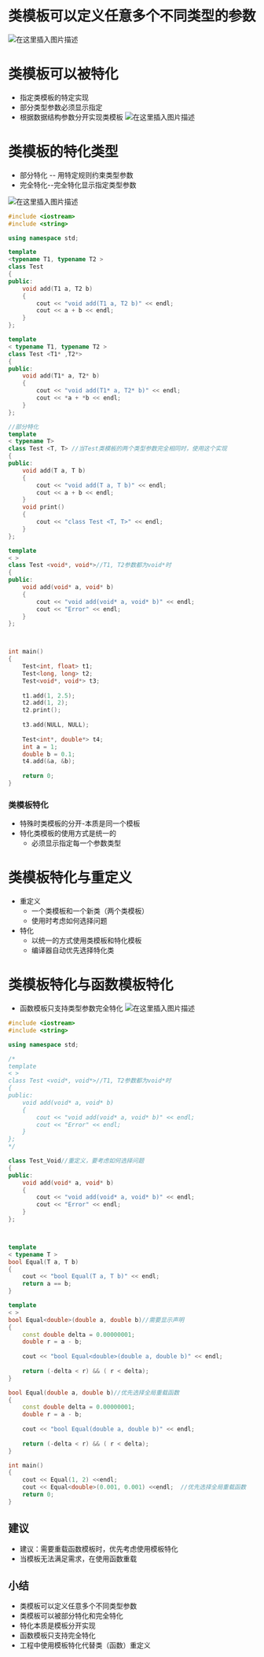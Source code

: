 # 类模板可以定义任意多个不同类型的参数
![在这里插入图片描述](https://img-blog.csdnimg.cn/20200628142923648.png?x-oss-process=image/watermark,type_ZmFuZ3poZW5naGVpdGk,shadow_10,text_aHR0cHM6Ly9ibG9nLmNzZG4ubmV0L3dlaXhpbl80MjE3Mzk0OA==,size_16,color_FFFFFF,t_70)
# 类模板可以被特化
- 指定类模板的特定实现
- 部分类型参数必须显示指定
- 根据数据结构参数分开实现类模板
![在这里插入图片描述](https://img-blog.csdnimg.cn/20200628143144314.png?x-oss-process=image/watermark,type_ZmFuZ3poZW5naGVpdGk,shadow_10,text_aHR0cHM6Ly9ibG9nLmNzZG4ubmV0L3dlaXhpbl80MjE3Mzk0OA==,size_16,color_FFFFFF,t_70)

# 类模板的特化类型
- 部分特化 -- 用特定规则约束类型参数
- 完全特化--完全特化显示指定类型参数

![在这里插入图片描述](https://img-blog.csdnimg.cn/20200628143355285.png?x-oss-process=image/watermark,type_ZmFuZ3poZW5naGVpdGk,shadow_10,text_aHR0cHM6Ly9ibG9nLmNzZG4ubmV0L3dlaXhpbl80MjE3Mzk0OA==,size_16,color_FFFFFF,t_70)

```cpp
#include <iostream>
#include <string>

using namespace std;

template
<typename T1, typename T2 >
class Test
{
public:
	void add(T1 a, T2 b)
	{
		cout << "void add(T1 a, T2 b)" << endl;
		cout << a + b << endl;
	}
};

template
< typename T1, typename T2 >
class Test <T1* ,T2*>
{
public:
	void add(T1* a, T2* b)
	{
		cout << "void add(T1* a, T2* b)" << endl;
		cout << *a + *b << endl;
	}	
};

//部分特化
template
< typename T>
class Test <T, T> //当Test类模板的两个类型参数完全相同时，使用这个实现
{
public:
	void add(T a, T b)
	{
		cout << "void add(T a, T b)" << endl;
		cout << a + b << endl;
	}
	void print()
	{
		cout << "class Test <T, T>" << endl;
	}
};

template
< >
class Test <void*, void*>//T1, T2参数都为void*时
{
public:
	void add(void* a, void* b)
	{
		cout << "void add(void* a, void* b)" << endl;
		cout << "Error" << endl;
	}	
};



int main()
{  
    Test<int, float> t1;
    Test<long, long> t2;
    Test<void*, void*> t3;
	
	t1.add(1, 2.5);
	t2.add(1, 2);
	t2.print();
	
	t3.add(NULL, NULL);
    
	Test<int*, double*> t4;
	int a = 1;
	double b = 0.1;
	t4.add(&a, &b);
	
    return 0;
}


```


### 类模板特化
- 特殊时类模板的分开-本质是同一个模板
- 特化类模板的使用方式是统一的
	- 必须显示指定每一个参数类型

# 类模板特化与重定义
- 重定义
	- 一个类模板和一个新类（两个类模板）
	- 使用时考虑如何选择问题
- 特化
	-  以统一的方式使用类模板和特化模板
	- 编译器自动优先选择特化类

# 类模板特化与函数模板特化
- 函数模板只支持类型参数完全特化
![在这里插入图片描述](https://img-blog.csdnimg.cn/20200628150045217.png?x-oss-process=image/watermark,type_ZmFuZ3poZW5naGVpdGk,shadow_10,text_aHR0cHM6Ly9ibG9nLmNzZG4ubmV0L3dlaXhpbl80MjE3Mzk0OA==,size_16,color_FFFFFF,t_70)

```cpp
#include <iostream>
#include <string>

using namespace std;

/*
template
< >
class Test <void*, void*>//T1, T2参数都为void*时
{
public:
	void add(void* a, void* b)
	{
		cout << "void add(void* a, void* b)" << endl;
		cout << "Error" << endl;
	}	
};
*/

class Test_Void//重定义，要考虑如何选择问题
{
public:
	void add(void* a, void* b)
	{
		cout << "void add(void* a, void* b)" << endl;
		cout << "Error" << endl;
	}	
};



template
< typename T >
bool Equal(T a, T b)
{
	cout << "bool Equal(T a, T b)" << endl;
	return a == b;
}

template
< >
bool Equal<double>(double a, double b)//需要显示声明
{
	const double delta = 0.00000001;
	double r = a - b;
	
	cout << "bool Equal<double>(double a, double b)" << endl;
	
	return (-delta < r) && ( r < delta);
}

bool Equal(double a, double b)//优先选择全局重载函数
{
	const double delta = 0.00000001;
	double r = a - b;
	
	cout << "bool Equal(double a, double b)" << endl;
	
	return (-delta < r) && ( r < delta);
}

int main()
{  
    cout << Equal(1, 2) <<endl;
    cout << Equal<double>(0.001, 0.001) <<endl;  //优先选择全局重载函数
    return 0;
}


```

## 建议
- 建议：需要重载函数模板时，优先考虑使用模板特化
- 当模板无法满足需求，在使用函数重载

## 小结
- 类模板可以定义任意多个不同类型参数
- 类模板可以被部分特化和完全特化
- 特化本质是模板分开实现
- 函数模板只支持完全特化
- 工程中使用模板特化代替类（函数）重定义

